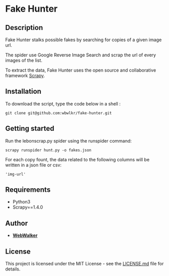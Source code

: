 # Fake Hunter

## Description

Fake Hunter stalks possible fakes by searching for copies of a given image url.

The spider use Google Reverse Image Search and scrap the url of every images of the list.

To extract the data, Fake Hunter uses the open source and collaborative framework [Scrapy](https://github.com/scrapy/scrapy).

## Installation

To download the script, type the code below in a shell :

```shell
git clone git@github.com:wbwlkr/fake-hunter.git
```

## Getting started

Run the lebonscrap.py spider using the runspider command:

```shell
scrapy runspider hunt.py -o fakes.json
```

For each copy fount, the data related to the following columns will be written in a json file or csv:

```
'img-url'
```

## Requirements

 * Python3
 * Scrapy==1.4.0

## Author

* **[WebWalker](https://github.com/wbwlkr)**

## License

This project is licensed under the MIT License - see the [LICENSE.md](LICENSE.md) file for details.
